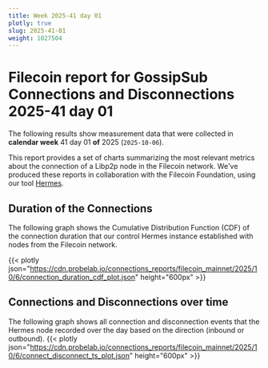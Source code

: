 ```yaml
---
title: Week 2025-41 day 01
plotly: true
slug: 2025-41-01
weight: 1027504
---
```


# Filecoin report for GossipSub Connections and Disconnections 2025-41 day 01

The following results show measurement data that were collected in **calendar week** 41  day 01 **of** 
2025 (`2025-10-06`).

This report provides a set of charts summarizing the most relevant metrics about the connection of a Libp2p node in the Filecoin network.
We've produced these reports in collaboration with the Filecoin Foundation, using our tool [Hermes](/tools/hermes/).

## Duration of the Connections
The following graph shows the Cumulative Distribution Function (CDF) of the connection duration that our control Hermes instance established with nodes from the Filecoin network.

{{< plotly json="https://cdn.probelab.io/connections_reports/filecoin_mainnet/2025/10/6/connection_duration_cdf_plot.json" height="600px" >}}

## Connections and Disconnections over time
The following graph shows all connection and disconnection events that the Hermes node recorded over the day based on the direction (inbound or outbound).
{{< plotly json="https://cdn.probelab.io/connections_reports/filecoin_mainnet/2025/10/6/connect_disconnect_ts_plot.json" height="600px" >}}